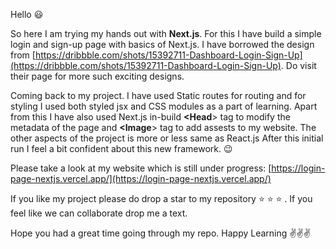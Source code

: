 Hello :smiley: 

So here I am trying my hands out with **Next.js**. For this I have build a simple login and sign-up page with basics of Next.js. I have borrowed the design from [https://dribbble.com/shots/15392711-Dashboard-Login-Sign-Up](https://dribbble.com/shots/15392711-Dashboard-Login-Sign-Up). Do visit their page for more such exciting designs.

Coming back to my project. I have used Static routes for routing and for styling I used both styled jsx and CSS modules as a part of learning. Apart from this I have also used Next.js in-build **<Head**> tag to modify the metadata of the page and **<Image**> tag to add assests to my website. The other aspects of the project is more or less same as React.js After this initial run I feel a bit confident about this new framework. :wink:
  
  Please take a look at my website which is still under progress:
  [https://login-page-nextjs.vercel.app/](https://login-page-nextjs.vercel.app/)
  
  If you like my project please do drop a star to my repository :star: :star: :star: . If you feel like we can collaborate drop me a text.
  
  Hope you had a great time going through my repo. Happy Learning :v::v::v:
